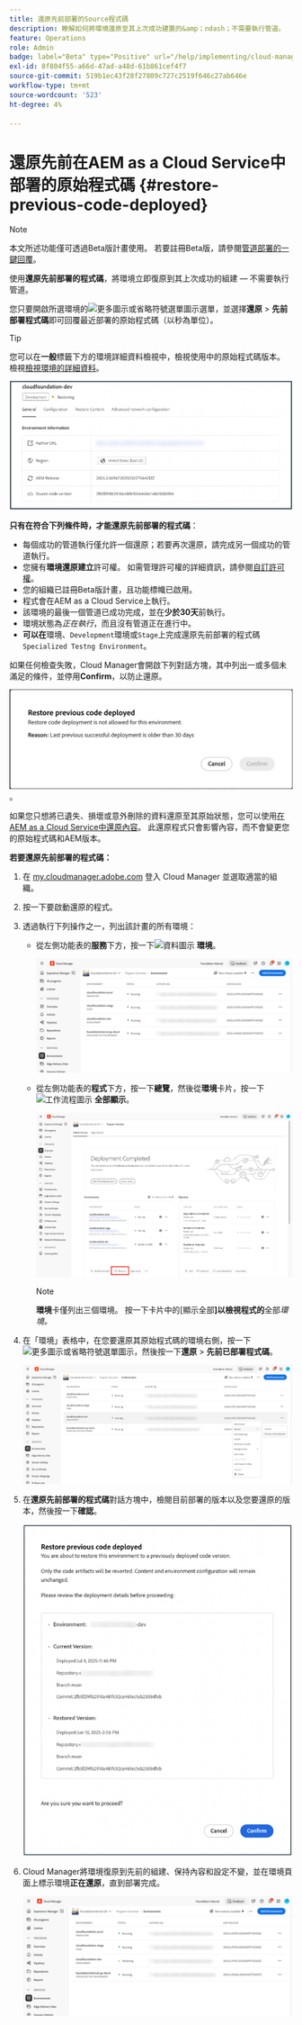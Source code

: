 ```yaml
---
title: 還原先前部署的Source程式碼
description: 瞭解如何將環境還原至其上次成功建置的&amp；ndash；不需要執行管道。
feature: Operations
role: Admin
badge: label="Beta" type="Positive" url="/help/implementing/cloud-manager/release-notes/current.md#gitlab-bitbucket"
exl-id: 8f804f55-a66d-47ad-a48d-61b861cef4f7
source-git-commit: 519b1ec43f28f27809c727c2519f646c27ab646e
workflow-type: tm+mt
source-wordcount: '523'
ht-degree: 4%

---
```


# 還原先前在AEM as a Cloud Service中部署的原始程式碼 {#restore-previous-code-deployed}

>[!NOTE]
>
>本文所述功能僅可透過Beta版計畫使用。 若要註冊Beta版，請參閱[管道部署的一鍵回覆](/help/implementing/cloud-manager/release-notes/current.md##one-click-rollback)。

使用&#x200B;**還原先前部署的程式碼**，將環境立即復原到其上次成功的組建 — 不需要執行管道。

您只要開啟所選環境的![更多圖示或省略符號選單圖示](https://spectrum.adobe.com/static/icons/workflow_18/Smock_More_18_N.svg)選單，並選擇&#x200B;**還原** > **先前部署程式碼**&#x200B;即可回覆最近部署的原始程式碼（以秒為單位）。

>[!TIP]
>
>您可以在&#x200B;**一般**&#x200B;標籤下方的環境詳細資料檢視中，檢視使用中的原始程式碼版本。 檢視[檢視環境的詳細資料](/help/implementing/cloud-manager/manage-environments.md#viewing-environment)。
>
>![使用中的Source程式碼版本](/help/operations/assets/environments-view-details-sourcecodeversion.png)

**只有在符合下列條件時，才能還原先前部署的程式碼**：

* 每個成功的管道執行僅允許一個還原；若要再次還原，請完成另一個成功的管道執行。
* 您擁有&#x200B;**環境還原建立**&#x200B;許可權。 如需管理許可權的詳細資訊，請參閱[自訂許可權](/help/implementing/cloud-manager/custom-permissions.md)。
* 您的組織已註冊Beta版計畫，且功能標幟已啟用。
* 程式會在AEM as a Cloud Service上執行。
* 該環境的最後一個管道已成功完成，並在&#x200B;**少於30天**&#x200B;前執行。
* 環境狀態為&#x200B;*正在執行*，而且沒有管道正在進行中。
* **可以在**&#x200B;環境、`Development`環境或`Stage`上完成還原先前部署的程式碼`Specialized Testng Environment`。

如果任何檢查失敗，Cloud Manager會開啟下列對話方塊，其中列出一或多個未滿足的條件，並停用&#x200B;**Confirm**，以防止還原。

![還原先前程式碼部署失敗對話方塊](/help/operations/assets/restore-previous-code-deployment-not-allowed.png)。

如果您只想將已遺失、損壞或意外刪除的資料還原至其原始狀態，您可以使用[在AEM as a Cloud Service中還原內容](/help/operations/restore.md)。 此還原程式只會影響內容，而不會變更您的原始程式碼和AEM版本。

**若要還原先前部署的程式碼：**

1. 在 [my.cloudmanager.adobe.com](https://my.cloudmanager.adobe.com/) 登入 Cloud Manager 並選取適當的組織。

1. 按一下要啟動還原的程式。

1. 透過執行下列操作之一，列出該計畫的所有環境：

   * 從左側功能表的&#x200B;**服務**&#x200B;下方，按一下![資料圖示](https://spectrum.adobe.com/static/icons/workflow_18/Smock_Data_18_N.svg) **環境**。

     ![「環境」索引標籤](assets/environments-1.png)

   * 從左側功能表的&#x200B;**程式**&#x200B;下方，按一下&#x200B;**總覽**，然後從&#x200B;**環境**&#x200B;卡片，按一下![工作流程圖示](https://spectrum.adobe.com/static/icons/workflow_18/Smock_Workflow_18_N.svg) **全部顯示**。

     ![顯示全部選項](assets/environments-2.png)

     >[!NOTE]
     >
     >**環境**&#x200B;卡僅列出三個環境。 按一下卡片中的[顯示全部&#x200B;**]以檢視程式的**&#x200B;全部&#x200B;*環境。*

1. 在「環境」表格中，在您要還原其原始程式碼的環境右側，按一下![更多圖示或省略符號選單圖示](https://spectrum.adobe.com/static/icons/workflow_18/Smock_More_18_N.svg)，然後按一下&#x200B;**還原** > **先前已部署程式碼**。

   ![從省略符號選單還原先前部署的程式碼選項](/help/operations/assets/restore-previous-code-deployed-menu.png)

1. 在&#x200B;**還原先前部署的程式碼**&#x200B;對話方塊中，檢閱目前部署的版本以及您要還原的版本，然後按一下&#x200B;**確認**。

   ![還原先前部署的程式碼對話方塊](/help/operations/assets/restore-previous-code-deployed-dialogbox.png)

1. Cloud Manager將環境復原到先前的組建、保持內容和設定不變，並在環境頁面上標示環境&#x200B;**正在還原**，直到部署完成。

   ![正在還原啟用](/help/operations/assets/restore-previous-code-deployed-restoring.png)
